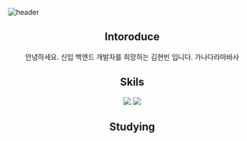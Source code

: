 
![header](https://capsule-render.vercel.app/api?type=waving&color=auto&height=300&section=header&text=welcome%20to%20Hyunbin%20git&fontSize=60)
<div align=center>
  
  ## Intoroduce 
  안녕하세요. 신입 백엔드 개발자를 희망하는 김현빈 입니다. 가나다라마바사


  ## Skils
<img src="https://img.shields.io/badge/react-%2361DAFB.svg?&style=for-the-badge&logo=react&logoColor=black" />
<img src="https://img.shields.io/badge/java-%23007396.svg?&style=for-the-badge&logo=java&logoColor=white" />
  
  


  ## Studying
  ##

  
  
</div>
